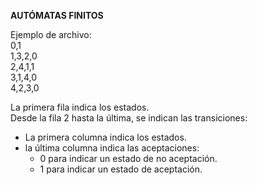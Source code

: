 **AUTÓMATAS FINITOS**

Ejemplo de archivo:<br/>
0,1<br/>
1,3,2,0<br/>
2,4,1,1<br/>
3,1,4,0<br/>
4,2,3,0<br/>

La primera fila indica los estados.<br/>
Desde la fila 2 hasta la última, se indican las transiciones:
  - La primera columna indica los estados. <br/>
  - la última columna indica las aceptaciones: <br/>
    - 0 para indicar un estado de no aceptación. <br/>
    - 1 para indicar un estado de aceptación.
